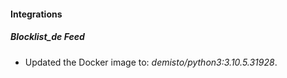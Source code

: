 #### Integrations
##### Blocklist_de Feed
- Updated the Docker image to: *demisto/python3:3.10.5.31928*.
